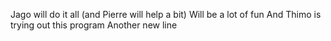 Jago will do it all (and Pierre will help a bit)
Will be a lot of fun
And Thimo is trying out this program
Another new line